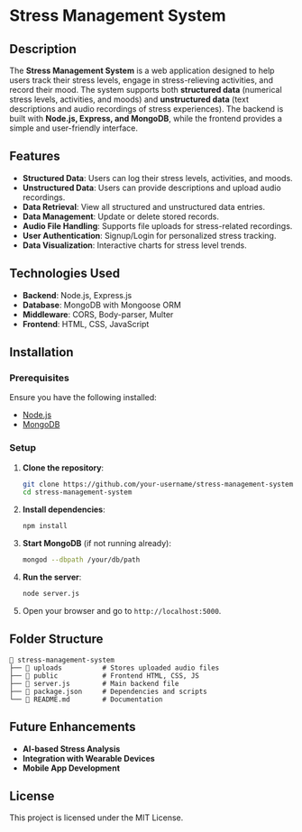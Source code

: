 # Stress Management System

## Description
The **Stress Management System** is a web application designed to help users track their stress levels, engage in stress-relieving activities, and record their mood. The system supports both **structured data** (numerical stress levels, activities, and moods) and **unstructured data** (text descriptions and audio recordings of stress experiences). The backend is built with **Node.js, Express, and MongoDB**, while the frontend provides a simple and user-friendly interface.

## Features
- **Structured Data**: Users can log their stress levels, activities, and moods.
- **Unstructured Data**: Users can provide descriptions and upload audio recordings.
- **Data Retrieval**: View all structured and unstructured data entries.
- **Data Management**: Update or delete stored records.
- **Audio File Handling**: Supports file uploads for stress-related recordings.
- **User Authentication**: Signup/Login for personalized stress tracking.
- **Data Visualization**: Interactive charts for stress level trends.

## Technologies Used
- **Backend**: Node.js, Express.js
- **Database**: MongoDB with Mongoose ORM
- **Middleware**: CORS, Body-parser, Multer
- **Frontend**: HTML, CSS, JavaScript

## Installation

### Prerequisites
Ensure you have the following installed:
- [Node.js](https://nodejs.org/)
- [MongoDB](https://www.mongodb.com/try/download/community)

### Setup
1. **Clone the repository**:
   ```bash
   git clone https://github.com/your-username/stress-management-system.git
   cd stress-management-system
   ```
2. **Install dependencies**:
   ```bash
   npm install
   ```
3. **Start MongoDB** (if not running already):
   ```bash
   mongod --dbpath /your/db/path
   ```
4. **Run the server**:
   ```bash
   node server.js
   ```
5. Open your browser and go to `http://localhost:5000`.


## Folder Structure
```
📂 stress-management-system
├── 📂 uploads          # Stores uploaded audio files
├── 📂 public           # Frontend HTML, CSS, JS
├── 📜 server.js        # Main backend file
├── 📜 package.json     # Dependencies and scripts
└── 📜 README.md        # Documentation
```

## Future Enhancements
- **AI-based Stress Analysis**
- **Integration with Wearable Devices**
- **Mobile App Development**

## License
This project is licensed under the MIT License.

